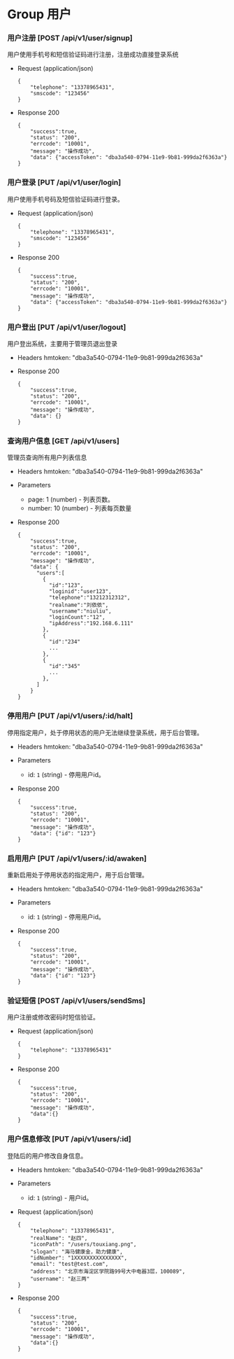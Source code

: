 # Group 用户

### 用户注册 [POST /api/v1/user/signup]
用户使用手机号和短信验证码进行注册，注册成功直接登录系统

+ Request (application/json)

      {
          "telephone": "13378965431",
          "smscode": "123456"
      }

+ Response 200

      {
          "success":true,
          "status": "200",
          "errcode": "10001",
          "message": "操作成功",
          "data": {"accessToken": "dba3a540-0794-11e9-9b81-999da2f6363a"}
      }

### 用户登录 [PUT /api/v1/user/login]
用户使用手机号码及短信验证码进行登录。

+ Request (application/json)

      {
          "telephone": "13378965431",
          "smscode": "123456"
      }

+ Response 200

      {
          "success":true,
          "status": "200",
          "errcode": "10001",
          "message": "操作成功",
          "data": {"accessToken": "dba3a540-0794-11e9-9b81-999da2f6363a"}
      }


### 用户登出 [PUT /api/v1/user/logout]
用户登出系统，主要用于管理员退出登录

+ Headers
  hmtoken: "dba3a540-0794-11e9-9b81-999da2f6363a"

+ Response 200

      {
          "success":true,
          "status": "200",
          "errcode": "10001",
          "message": "操作成功",
          "data": {}
      }

### 查询用户信息 [GET /api/v1/users]
管理员查询所有用户列表信息

+ Headers
  hmtoken: "dba3a540-0794-11e9-9b81-999da2f6363a"

+ Parameters
  + page: 1 (number) - 列表页数。
  + number: 10 (number) - 列表每页数量

+ Response 200

      {
          "success":true,
          "status": "200",
          "errcode": "10001",
          "message": "操作成功",
          "data": {
            "users":[
              {
                "id":"123",
                "loginid":"user123",
                "telephone":"13212312312",
                "realname":"刘依依",
                "username":"niuliu",
                "loginCount":"12",
                "ipAddress":"192.168.6.111"
              },
              {
                "id":"234"
                ...
              },
              {
                "id":"345"
                ...
              },
            ]
          }
      }

### 停用用户 [PUT /api/v1/users/:id/halt]
停用指定用户，处于停用状态的用户无法继续登录系统，用于后台管理。

+ Headers
  hmtoken: "dba3a540-0794-11e9-9b81-999da2f6363a"

+ Parameters
  + id: `1` (string) - 停用用户id。

+ Response 200

      {
          "success":true,
          "status": "200",
          "errcode": "10001",
          "message": "操作成功",
          "data": {"id": "123"}
      }

### 启用用户 [PUT /api/v1/users/:id/awaken]
重新启用处于停用状态的指定用户，用于后台管理。

+ Headers
  hmtoken: "dba3a540-0794-11e9-9b81-999da2f6363a"

+ Parameters
  + id: `1` (string) - 停用用户id。

+ Response 200

      {
          "success":true,
          "status": "200",
          "errcode": "10001",
          "message": "操作成功",
          "data": {"id": "123"}
      }

### 验证短信 [POST /api/v1/users/sendSms]
用户注册或修改密码时短信验证。

+ Request (application/json)

      {
          "telephone": "13378965431"
      }

+ Response 200

      {
          "success":true,
          "status": "200",
          "errcode": "10001",
          "message": "操作成功",
          "data":{}
      }

### 用户信息修改 [PUT /api/v1/users/:id]
登陆后的用户修改自身信息。

+ Headers
  hmtoken: "dba3a540-0794-11e9-9b81-999da2f6363a"

+ Parameters
  + id: `1` (string) - 用户id。

+ Request (application/json)

      {
          "telephone": "13378965431",
          "realName": "赵四",
          "iconPath": "/users/touxiang.png",
          "slogan": "海马健康金，助力健康",
          "idNumber": "1XXXXXXXXXXXXXXX",
          "email": "test@test.com",
          "address": "北京市海淀区学院路99号大中电器3层，100089",
          "username": "赵三两"
      }

+ Response 200

      {
          "success":true,
          "status": "200",
          "errcode": "10001",
          "message": "操作成功",
          "data":{}
      }
